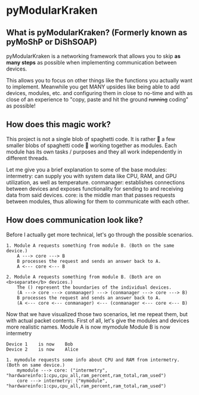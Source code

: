# pyModularKraken
## What is pyModularKraken? (Formerly known as pyMoShP or DiShSOAP)

pyModularKraken is a networking framework that allows you to skip **as many steps** as possible when implementing communication between devices.

This allows you to focus on other things like the functions you actually want to implement.
Meanwhile you get MANY upsides like being able to add devices, modules, etc. and configuring them in close to no-time and with as close of an experience to "copy, paste and hit the ground ~~running~~ coding" as possible!

## How does this magic work?
This project is not a single blob of spaghetti code. It is rather 🌠 a few smaller blobs of spaghetti code 🌠 working together as modules.
Each module has its own tasks / purposes and they all work independently in different threads.

Let me give you a brief explanation to some of the base modules:
	intermetry: can supply you with system data like CPU, RAM, and GPU utilization, as well as temperature.
	conmanager: establishes connections between devices and exposes functionality for sending to and receiving data from said devices.
	core: is the middle man that passes requests between modules, thus allowing for them to communicate with each other.

## How does communication look like?
Before I actually get more technical, let's go through the possible scenarios.

	1. Module A requests something from module B. (Both on the same device.)
		A ---> core ---> B
		B processes the request and sends an answer back to A.
		A <--- core <--- B

	2. Module A requests something from module B. (Both are on <b>separate</b> devices.)
		The () represent the boundaries of the individual devices.
		(A ---> core ---> conmanager) ---> (conmanager ---> core ---> B)
		B processes the request and sends an answer back to A.
		(A <--- core <--- conmanager) <--- (conmanager <--- core <--- B)

Now that we have visualized those two scenarios, let me repeat them, but with actual packet contents.
First of all, let's give the modules and devices more realistic names.
	Module A    is now    mymodule
	Module B    is now    intermetry
	
	Device 1    is now    Bob
	Device 2    is now    Alice

	1. mymodule requests some info about CPU and RAM from intermetry. (Both on same device.)
		mymodule ---> core: ("intermetry", "hardwareinfo:1:cpu,cpu_all,ram_percent,ram_total,ram_used")
		core ---> intermetry: ("mymodule", "hardwareinfo:1:cpu,cpu_all,ram_percent,ram_total,ram_used")
		
